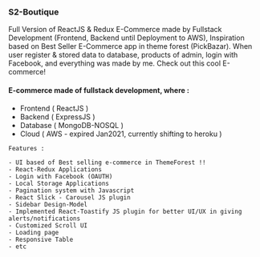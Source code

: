 ### S2-Boutique

Full Version of ReactJS & Redux E-Commerce made by Fullstack Development (Frontend, Backend until Deployment to AWS), Inspiration based on Best Seller E-Commerce app in theme forest (PickBazar). When user register & stored data to database, products of admin, login with Facebook, and everything was made by me. Check out this cool E-commerce!

#### E-commerce made of fullstack development, where :
- Frontend ( ReactJS )
- Backend ( ExpressJS )
- Database ( MongoDB-NOSQL )
- Cloud ( AWS - expired Jan2021, currently shifting to heroku )

```
Features :

- UI based of Best selling e-commerce in ThemeForest !!
- React-Redux Applications
- Login with Facebook (OAUTH)
- Local Storage Applications
- Pagination system with Javascript
- React Slick - Carousel JS plugin
- Sidebar Design-Model
- Implemented React-Toastify JS plugin for better UI/UX in giving alerts/notifications
- Customized Scroll UI
- Loading page
- Responsive Table
- etc
